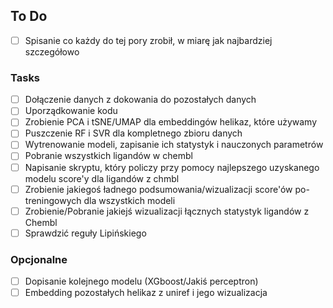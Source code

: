 ## To Do

- [ ] Spisanie co każdy do tej pory zrobił, w miarę jak najbardziej szczegółowo

### Tasks
- [ ] Dołączenie danych z dokowania do pozostałych danych
- [ ] Uporządkowanie kodu
- [ ] Zrobienie PCA i tSNE/UMAP dla embeddingów helikaz, które używamy
- [ ] Puszczenie RF i SVR dla kompletnego zbioru danych
- [ ] Wytrenowanie modeli, zapisanie ich statystyk i nauczonych parametrów
- [ ] Pobranie wszystkich ligandów w chembl
- [ ] Napisanie skryptu, który policzy przy pomocy najlepszego uzyskanego modelu score'y dla ligandów z chmbl
- [ ] Zrobienie jakiegoś ładnego podsumowania/wizualizacji score'ów po-treningowych dla wszystkich modeli
- [ ] Zrobienie/Pobranie jakiejś wizualizacji łącznych statystyk ligandów z Chembl 
- [ ] Sprawdzić reguły Lipińskiego

### Opcjonalne 
- [ ] Dopisanie kolejnego modelu (XGboost/Jakiś perceptron)
- [ ] Embedding pozostałych helikaz z uniref i jego wizualizacja
